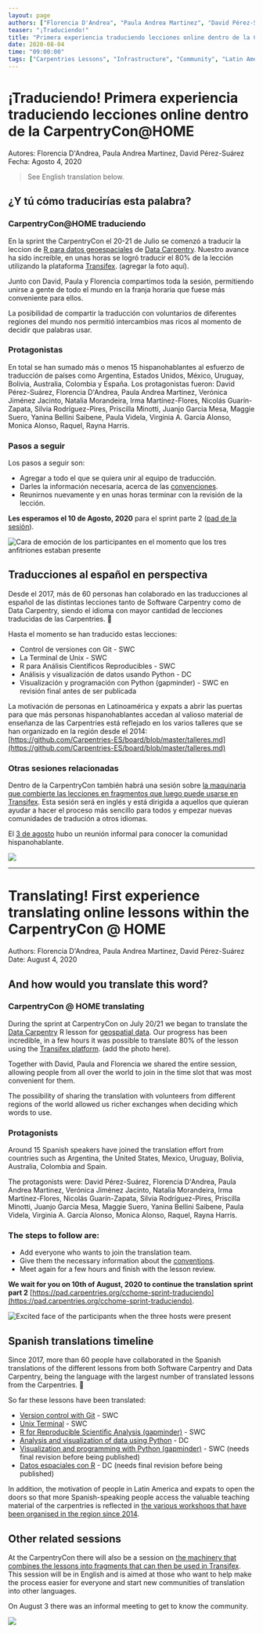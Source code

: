 ```yaml
---
layout: page
authors: ["Florencia D'Andrea", "Paula Andrea Martinez", "David Pérez-Suárez"]
teaser: "¡Traduciendo!"
title: "Primera experiencia traduciendo lecciones online dentro de la CarpentryCon@HOME"
date: 2020-08-04
time: "09:00:00"
tags: ["Carpentries Lessons", "Infrastructure", "Community", "Latin America", "Spanish", "Internationalisation"]
---
```


# ¡Traduciendo! Primera experiencia traduciendo lecciones online dentro de la CarpentryCon@HOME

Autores: Florencia D'Andrea, Paula Andrea Martinez, David Pérez-Suárez
Fecha: Agosto 4, 2020

> See English translation below.

## ¿Y tú cómo traducirías esta palabra? 

### CarpentryCon@HOME traduciendo

En la sprint the CarpentryCon el 20-21 de Julio se comenzó a traducir la leccion de [R para datos geoespaciales](https://datacarpentry.org/r-intro-geospatial/) de [Data Carpentry](https://datacarpentry.org/). Nuestro avance ha sido increíble, en unas horas se logró traducir el 80% de la lección utilizando la plataforma [Transifex](https://www.transifex.com/carpentries-i18n/r-intro-geospatial/translate/#es).
(agregar la foto aquí).

Junto con David, Paula y Florencia compartimos toda la sesión, permitiendo unirse a gente de todo el mundo en la franja horaria que fuese más conveniente para ellos.

La posibilidad de compartir la traducción con voluntarios de diferentes regiones del mundo nos permitió intercambios mas ricos al momento de decidir que palabras usar.

### Protagonistas

En total se han sumado más o menos 15 hispanohablantes al esfuerzo de traducción de países como Argentina, Estados Unidos, México, Uruguay, Bolivia, Australia, Colombia y España.
Los protagonistas fueron:
David Pérez-Suárez, Florencia D'Andrea, Paula Andrea Martinez, Verónica Jiménez Jacinto, Natalia Morandeira,  Irma Martínez-Flores, Nicolás Guarín-Zapata, Silvia Rodríguez-Pires, Priscilla Minotti, Juanjo Garcia Mesa, Maggie Suero, Yanina Bellini Saibene, Paula Videla, Virginia A. García Alonso, Monica Alonso, Raquel, Rayna Harris.

### Pasos a seguir

Los pasos a seguir son:
- Agregar a todo el que se quiera unir al equipo de traducción. 
- Darles la información necesaria, acerca de las [convenciones](https://github.com/Carpentries-ES/board/blob/master/Convenciones_Traduccion.md).
- Reunirnos nuevamente y en unas horas terminar con la revisión de la lección.

**Les esperamos el 10 de Agosto, 2020** para el sprint parte 2 ([pad de la sesión](https://pad.carpentries.org/cchome-sprint-traduciendo)).

![Cara de emoción de los participantes en el momento que los tres anfitriones estaban presente](https://i.imgur.com/kpsyuSV.jpg)


## Traducciones al español en perspectiva

Desde el 2017, más de 60 personas han colaborado en las traducciones al español de las distintas lecciones tanto de Software Carpentry como de Data Carpentry, siendo el idioma con mayor cantidad de lecciones traducidas de las Carpentries. 🎉

Hasta el momento se han traducido estas lecciones: 
* Control de versiones con Git - SWC
* La Terminal de Unix - SWC
* R para Análisis Científicos Reproducibles - SWC
* Análisis y visualización de datos usando Python - DC
* Visualización y programación con Python (gapminder) - SWC en revisión final antes de ser publicada

La motivación de personas en Latinoamérica y expats a abrir las puertas para que más personas hispanohablantes accedan al valioso material de enseñanza de las Carpentries está reflejado en los varios talleres que se han organizado en la región desde el 2014:
[https://github.com/Carpentries-ES/board/blob/master/talleres.md](https://github.com/Carpentries-ES/board/blob/master/talleres.md)

### Otras sesiones relacionadas

Dentro de la CarpentryCon también habrá una sesión sobre [la maquinaria que combierte las lecciones en fragmentos que luego puede usarse en Transifex](https://2020.carpentrycon.org/schedule/#session-22). Esta sesión será en inglés y está dirigida a aquellos que quieran ayudar a hacer el proceso más sencillo para todos y empezar nuevas comunidades de tradución a otros idiomas.

El [3 de agosto](https://www.timeanddate.com/worldclock/fixedtime.html?msg=Proposal:%20Social%20Meetup%20Hablamos%20Espa%C3%B1ol&iso=20200803T22) hubo un reunión informal para conocer la comunidad hispanohablante.

![](https://i.imgur.com/8WKyxIL.png)






-------------------------------------

# Translating! First experience translating online lessons within the CarpentryCon @ HOME

Authors: Florencia D'Andrea, Paula Andrea Martinez, David Pérez-Suárez
Date: August 4, 2020

## And how would you translate this word?

### CarpentryCon @ HOME translating

During the sprint at CarpentryCon on July 20/21 we began to translate the [Data Carpentry](https://datacarpentry.org/) R lesson for [geospatial data](https://datacarpentry.org/r-intro-geospatial/). Our progress has been incredible, in a few hours it was possible to translate 80% of the lesson using the [Transifex platform](https://www.transifex.com/carpentries-i18n/r-intro-geospatial/translate/#es).
(add the photo here).

Together with David, Paula and Florencia we shared the entire session, allowing people from all over the world to join in the time slot that was most convenient for them.

The possibility of sharing the translation with volunteers from different regions of the world allowed us richer exchanges when deciding which words to use.

### Protagonists

Around 15 Spanish speakers have joined the translation effort from countries such as Argentina, the United States, Mexico, Uruguay, Bolivia, Australia, Colombia and Spain.

The protagonists were:
David Pérez-Suárez, Florencia D'Andrea, Paula Andrea Martinez, Verónica Jiménez Jacinto, Natalia Morandeira, Irma Martínez-Flores, Nicolás Guarín-Zapata, Silvia Rodríguez-Pires, Priscilla Minotti, Juanjo Garcia Mesa, Maggie Suero, Yanina Bellini Saibene, Paula Videla, Virginia A. García Alonso, Monica Alonso, Raquel, Rayna Harris.

### The steps to follow are:

- Add everyone who wants to join the translation team.
- Give them the necessary information about the [conventions](https://github.com/Carpentries-ES/board/blob/master/Convenciones_Traduccion.md).
- Meet again for a few hours and finish with the lesson review.

**We wait for you on 10th of August, 2020 to continue the translation sprint part 2** [https://pad.carpentries.org/cchome-sprint-traduciendo](https://pad.carpentries.org/cchome-sprint-traduciendo).

![Excited face of the participants when the three hosts were present](https://i.imgur.com/kpsyuSV.jpg)


## Spanish translations timeline

Since 2017, more than 60 people have collaborated in the Spanish translations of the different lessons from both Software Carpentry and Data Carpentry, being the language with the largest number of translated lessons from the Carpentries. 🎉

So far these lessons have been translated:
* [Version control with Git](http://swcarpentry.github.io/git-novice-es) - SWC
* [Unix Terminal](http://swcarpentry.github.io/shell-novice-es) - SWC
* [R for Reproducible Scientific Analysis (gapminder)](http://swcarpentry.github.io/r-novice-gapminder-es) - SWC
* [Analysis and visualization of data using Python](https://datacarpentry.org/python-ecology-lesson-es/) - DC
* [Visualization and programming with Python (gapminder)](https://carpentries-i18n.github.io/python-novice-gapminder/es/) - SWC (needs final revision before being published)
* [Datos espaciales con R](https://carpentries-i18n.github.io/r-intro-geospatial/) - DC  (needs final revision before being published)

In addition, the motivation of people in Latin America and expats to open the doors so that more Spanish-speaking people access the valuable teaching material of the carpentries is reflected in [the various workshops that have been organised in the region since 2014](https://github.com/Carpentries-ES/board/blob/master/talleres.md).


## Other related sessions

At the CarpentryCon there will also be a session on [the machinery that combines the lessons into fragments that can then be used in Transifex](https://2020.carpentrycon.org/schedule/#session-22). This session will be in English and is aimed at those who want to help make the process easier for everyone and start new communities of translation into other languages.

On August 3 there was an informal meeting to get to know the community.

![](https://i.imgur.com/8WKyxIL.png)
